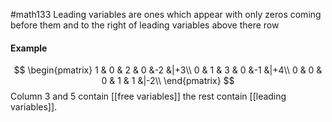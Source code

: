 #math133 
Leading variables are ones which appear with only zeros coming before them and to the right of leading variables above there row

#### Example
$$
\begin{pmatrix}  
1 & 0 & 2 & 0 &-2 &|+3\\  
0 & 1 & 3 & 0 &-1 &|+4\\
0 & 0 & 0 & 1 & 1 &|-2\\
\end{pmatrix}
$$
Column 3 and 5 contain [[free variables]] the rest contain [[leading variables]].